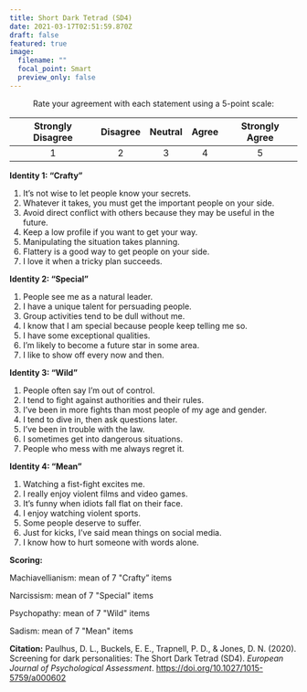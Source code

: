```yaml
---
title: Short Dark Tetrad (SD4)
date: 2021-03-17T02:51:59.870Z
draft: false
featured: true
image:
  filename: ""
  focal_point: Smart
  preview_only: false
---
```

<div style="text-align: center">
Rate your agreement with each statement using a 5-point scale:
</div>

| Strongly Disagree | Disagree | Neutral | Agree | Strongly Agree |
| :----: | :----: | :----: | :----: | :----: |
| 1 | 2 | 3 | 4 | 5 |



**Identity 1: “Crafty”**
1. It’s not wise to let people know your secrets.
2. Whatever it takes, you must get the important people on your side.
3. Avoid direct conflict with others because they may be useful in the future.
4. Keep a low profile if you want to get your way.
5. Manipulating the situation takes planning.
6. Flattery is a good way to get people on your side.
7. I love it when a tricky plan succeeds.

**Identity 2: “Special”**
1. People see me as a natural leader.
2. I have a unique talent for persuading people.
3. Group activities tend to be dull without me.
4. I know that I am special because people keep telling me so.
5. I have some exceptional qualities.
6. I’m likely to become a future star in some area.
7. I like to show off every now and then.

**Identity 3: “Wild”**
1. People often say I’m out of control.
2. I tend to fight against authorities and their rules.
3. I’ve been in more fights than most people of my age and 
gender.
5. I tend to dive in, then ask questions later.
6. I’ve been in trouble with the law.
7. I sometimes get into dangerous situations.
8. People who mess with me always regret it.

**Identity 4: “Mean”**
1. Watching a fist-fight excites me.
2. I really enjoy violent films and video games.
3. It’s funny when idiots fall flat on their face.
4. I enjoy watching violent sports.
5. Some people deserve to suffer.
6. Just for kicks, I’ve said mean things on social media.
7. I know how to hurt someone with words alone.


**Scoring:** 

Machiavellianism: mean of 7 "Crafty” items

Narcissism: mean of 7 "Special" items

Psychopathy: mean of 7 "Wild" items

Sadism: mean of 7 "Mean" items

**Citation:** Paulhus, D. L., Buckels, E. E., Trapnell, P. D., & Jones, D. N. (2020). Screening for dark personalities: The Short Dark Tetrad (SD4). *European Journal of Psychological Assessment*. <https://doi.org/10.1027/1015-5759/a000602>
